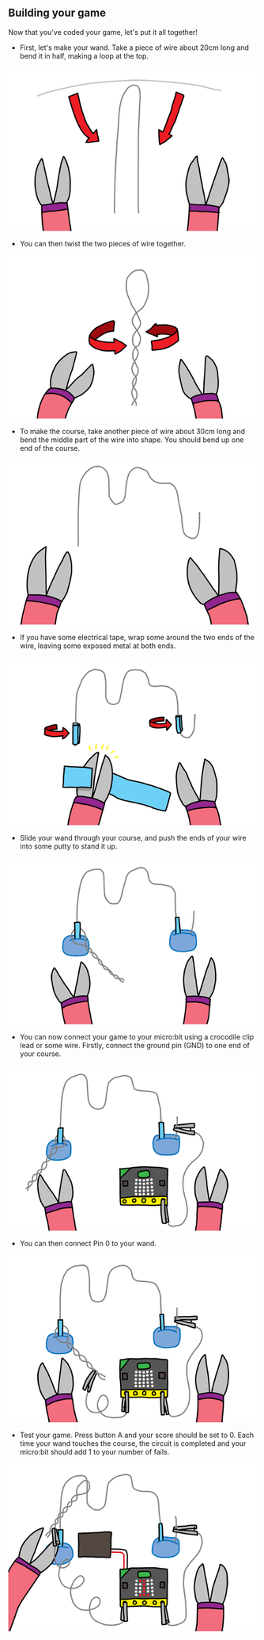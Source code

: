 ## Building your game

Now that you've coded your game, let's put it all together!

+ First, let's make your wand. Take a piece of wire about 20cm long and bend it in half, making a loop at the top.

![слика екрана](images/frustration-wand-bend.png)

+ You can then twist the two pieces of wire together.

![слика екрана](images/frustration-wand-twist.png)

+ To make the course, take another piece of wire about 30cm long and bend the middle part of the wire into shape. You should bend up one end of the course.

![слика екрана](images/frustration-course-bend.png)

+ If you have some electrical tape, wrap some around the two ends of the wire, leaving some exposed metal at both ends.

![слика екрана](images/frustration-course-tape.png)

+ Slide your wand through your course, and push the ends of your wire into some putty to stand it up.

![слика екрана](images/frustration-course-putty.png)

+ You can now connect your game to your micro:bit using a crocodile clip lead or some wire. Firstly, connect the ground pin (GND) to one end of your course.

![снимак екрана](images/frustration-gnd-connect.png)

+ You can then connect Pin 0 to your wand.

![слика екрана](images/frustration-pin0-connect.png)

+ Test your game. Press button A and your score should be set to 0. Each time your wand touches the course, the circuit is completed and your micro:bit should add 1 to your number of fails.

![слика екрана](images/frustration-final.png)